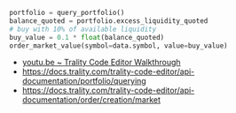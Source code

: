 ```python
portfolio = query_portfolio()
balance_quoted = portfolio.excess_liquidity_quoted
# buy with 10% of available liquidity
buy_value = 0.1 * float(balance_quoted)
order_market_value(symbol=data.symbol, value=buy_value)
```

- [youtu.be ~ Trality Code Editor Walkthrough](https://youtu.be/IO6lM4AxwEk?t=231)
- https://docs.trality.com/trality-code-editor/api-documentation/portfolio/querying
- https://docs.trality.com/trality-code-editor/api-documentation/order/creation/market
